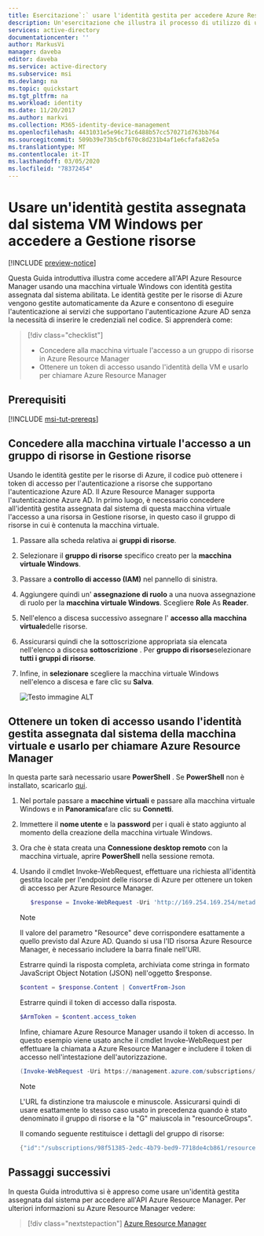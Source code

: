 ```yaml
---
title: Esercitazione`:` usare l'identità gestita per accedere Azure Resource Manager-Windows-Azure AD
description: Un'esercitazione che illustra il processo di utilizzo di un'identità gestita assegnata dal sistema di macchine virtuali Windows per accedere Azure Resource Manager.
services: active-directory
documentationcenter: ''
author: MarkusVi
manager: daveba
editor: daveba
ms.service: active-directory
ms.subservice: msi
ms.devlang: na
ms.topic: quickstart
ms.tgt_pltfrm: na
ms.workload: identity
ms.date: 11/20/2017
ms.author: markvi
ms.collection: M365-identity-device-management
ms.openlocfilehash: 4431031e5e96c71c6488b57cc570271d763bb764
ms.sourcegitcommit: 509b39e73b5cbf670c8d231b4af1e6cfafa82e5a
ms.translationtype: MT
ms.contentlocale: it-IT
ms.lasthandoff: 03/05/2020
ms.locfileid: "78372454"
---
```

# <a name="use-a-windows-vm-system-assigned-managed-identity-to-access-resource-manager"></a>Usare un'identità gestita assegnata dal sistema VM Windows per accedere a Gestione risorse

[!INCLUDE [preview-notice](../../../includes/active-directory-msi-preview-notice.md)]

Questa Guida introduttiva illustra come accedere all'API Azure Resource Manager usando una macchina virtuale Windows con identità gestita assegnata dal sistema abilitata. Le identità gestite per le risorse di Azure vengono gestite automaticamente da Azure e consentono di eseguire l'autenticazione ai servizi che supportano l'autenticazione Azure AD senza la necessità di inserire le credenziali nel codice. Si apprenderà come:

> [!div class="checklist"] 
> * Concedere alla macchina virtuale l'accesso a un gruppo di risorse in Azure Resource Manager 
> * Ottenere un token di accesso usando l'identità della VM e usarlo per chiamare Azure Resource Manager

## <a name="prerequisites"></a>Prerequisiti

[!INCLUDE [msi-tut-prereqs](../../../includes/active-directory-msi-tut-prereqs.md)]

## <a name="grant-your-vm-access-to-a-resource-group-in-resource-manager"></a>Concedere alla macchina virtuale l'accesso a un gruppo di risorse in Gestione risorse
Usando le identità gestite per le risorse di Azure, il codice può ottenere i token di accesso per l'autenticazione a risorse che supportano l'autenticazione Azure AD.  Il Azure Resource Manager supporta l'autenticazione Azure AD.  In primo luogo, è necessario concedere all'identità gestita assegnata dal sistema di questa macchina virtuale l'accesso a una risorsa in Gestione risorse, in questo caso il gruppo di risorse in cui è contenuta la macchina virtuale.  

1.  Passare alla scheda relativa ai **gruppi di risorse**. 
2.  Selezionare il **gruppo di risorse** specifico creato per la **macchina virtuale Windows**. 
3.  Passare a **controllo di accesso (IAM)** nel pannello di sinistra. 
4.  Aggiungere quindi un' **assegnazione di ruolo** a una nuova assegnazione di ruolo per la **macchina virtuale Windows**.  Scegliere **Role** As **Reader**. 
5.  Nell'elenco a discesa successivo assegnare l' **accesso alla** **macchina virtuale**delle risorse. 
6.  Assicurarsi quindi che la sottoscrizione appropriata sia elencata nell'elenco a discesa **sottoscrizione** . Per **gruppo di risorse**selezionare **tutti i gruppi di risorse**. 
7.  Infine, in **selezionare** scegliere la macchina virtuale Windows nell'elenco a discesa e fare clic su **Salva**.

    ![Testo immagine ALT](media/msi-tutorial-windows-vm-access-arm/msi-windows-permissions.png)

## <a name="get-an-access-token-using-the-vms-system-assigned-managed-identity-and-use-it-to-call-azure-resource-manager"></a>Ottenere un token di accesso usando l'identità gestita assegnata dal sistema della macchina virtuale e usarlo per chiamare Azure Resource Manager 

In questa parte sarà necessario usare **PowerShell** .  Se **PowerShell** non è installato, scaricarlo [qui](https://docs.microsoft.com/powershell/azure/overview). 

1.  Nel portale passare a **macchine virtuali** e passare alla macchina virtuale Windows e in **Panoramica**fare clic su **Connetti**. 
2.  Immettere il **nome utente** e la **password** per i quali è stato aggiunto al momento della creazione della macchina virtuale Windows. 
3.  Ora che è stata creata una **Connessione desktop remoto** con la macchina virtuale, aprire **PowerShell** nella sessione remota. 
4.  Usando il cmdlet Invoke-WebRequest, effettuare una richiesta all'identità gestita locale per l'endpoint delle risorse di Azure per ottenere un token di accesso per Azure Resource Manager.

    ```powershell
       $response = Invoke-WebRequest -Uri 'http://169.254.169.254/metadata/identity/oauth2/token?api-version=2018-02-01&resource=https://management.azure.com/' -Method GET -Headers @{Metadata="true"}
    ```
    
    > [!NOTE]
    > Il valore del parametro "Resource" deve corrispondere esattamente a quello previsto dal Azure AD. Quando si usa l'ID risorsa Azure Resource Manager, è necessario includere la barra finale nell'URI.
    
    Estrarre quindi la risposta completa, archiviata come stringa in formato JavaScript Object Notation (JSON) nell'oggetto $response. 
    
    ```powershell
    $content = $response.Content | ConvertFrom-Json
    ```
    Estrarre quindi il token di accesso dalla risposta.
    
    ```powershell
    $ArmToken = $content.access_token
    ```
    
    Infine, chiamare Azure Resource Manager usando il token di accesso. In questo esempio viene usato anche il cmdlet Invoke-WebRequest per effettuare la chiamata a Azure Resource Manager e includere il token di accesso nell'intestazione dell'autorizzazione.
    
    ```powershell
    (Invoke-WebRequest -Uri https://management.azure.com/subscriptions/<SUBSCRIPTION ID>/resourceGroups/<RESOURCE GROUP>?api-version=2016-06-01 -Method GET -ContentType "application/json" -Headers @{ Authorization ="Bearer $ArmToken"}).content
    ```
    > [!NOTE] 
    > L'URL fa distinzione tra maiuscole e minuscole. Assicurarsi quindi di usare esattamente lo stesso caso usato in precedenza quando è stato denominato il gruppo di risorse e la "G" maiuscola in "resourceGroups".
        
    Il comando seguente restituisce i dettagli del gruppo di risorse:

    ```powershell
    {"id":"/subscriptions/98f51385-2edc-4b79-bed9-7718de4cb861/resourceGroups/DevTest","name":"DevTest","location":"westus","properties":{"provisioningState":"Succeeded"}}
    ```

## <a name="next-steps"></a>Passaggi successivi

In questa Guida introduttiva si è appreso come usare un'identità gestita assegnata dal sistema per accedere all'API Azure Resource Manager.  Per ulteriori informazioni su Azure Resource Manager vedere:

> [!div class="nextstepaction"]
>[Azure Resource Manager](/azure/azure-resource-manager/resource-group-overview)

